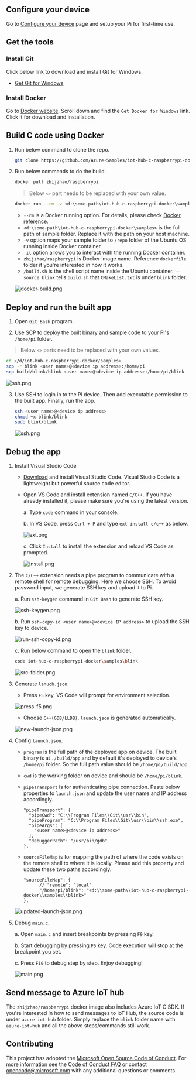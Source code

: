 ## Configure your device

Go to [Configure your device](https://docs.microsoft.com/en-us/azure/iot-hub/iot-hub-raspberry-pi-kit-c-lesson1-configure-your-device) page and setup your Pi for first-time use.

## Get the tools

### Install Git

Click below link to download and install Git for Windows.

* [Get Git for Windows](https://git-scm.com/download/win/)

### Install Docker
Go to [Docker website](https://www.docker.com/). Scroll down and find the `Get Docker for Windows` link. Click it for download and installation.

## Build C code using Docker

1. Run below command to clone the repo.

   ```bash
   git clone https://github.com/Azure-Samples/iot-hub-c-raspberrypi-docker.git
   ```

2. Run below commands to do the build. 

   ```bash
   docker pull zhijzhao/raspberrypi
   ```

   > Below `<>` part needs to be replaced with your own value.

   ```bash
   docker run --rm -v <d:\some-path\iot-hub-c-raspberrypi-docker\samples>:/repo -it zhijzhao/raspberrypi /build.sh --source blink
   ```

   * `--rm` is a Docker running option. For details, please check [Docker reference](https://docs.docker.com/engine/reference/commandline/run/).
   * `<d:\some-path\iot-hub-c-raspberrypi-docker\samples>` is the full path of sample folder. Replace it with the path on your host machine.
   * `-v` option maps your sample folder to `/repo` folder of the Ubuntu OS running inside Docker container.
   * `-it` option allows you to interact with the running Docker container.
   * `zhijzhao/raspberrypi` is Docker image name. Reference `dockerfile` folder if you're interested in how it works.
   * `/build.sh` is the shell script name inside the Ubuntu container. `--source blink` tells `build.sh` that `CMakeList.txt` is under `blink` folder.

   ![docker-build.png](media/win/docker-build.PNG)

## Deploy and run the built app
1. Open `Git Bash` program. 

2. Use SCP to deploy the built binary and sample code to your Pi's `/home/pi` folder.

  > Below `<>` parts need to be replaced with your own values.

   ```bash
   cd </d/iot-hub-c-raspberrypi-docker/samples>
   scp -r blink <user name>@<device ip address>:/home/pi
   scp build/blink/blink <user name>@<device ip address>:/home/pi/blink
   ```
   ![ssh.png](media/win/scp.PNG)

3. Use SSH to login in to the Pi device. Then add executable permission to the built app. Finally, run the app.

   ```bash
   ssh <user name>@<device ip address>
   chmod +x blink/blink
   sudo blink/blink
   ```

   ![ssh.png](media/win/ssh-run.PNG)

## Debug the app

1. Install Visual Studio Code

   * [Download](https://code.visualstudio.com/docs/setup/windows) and install Visual Studio Code. Visual Studio Code is a lightweight but powerful source code editor.

   * Open VS Code and install extension named `C/C++`. If you have already installed it, please make sure you're using the latest version.

      a. Type `code` command in your console.
      
      b. In VS Code, press `Ctrl + P` and type `ext install c/c++` as below.

      ![ext.png](media/win/ext.png)
      
      c. Click `Install` to install the extension and reload VS Code as prompted. 

      ![install.png](media/win/install.PNG)


2. The `C/C++` extension needs a pipe program to communicate with a remote shell for remote debugging. Here we choose SSH. To avoid password input, we generate SSH key and upload it to Pi. 

   a. Run `ssh-keygen` command in `Git Bash` to generate SSH key.
   
   ![ssh-keygen.png](media/win/ssh-keygen.PNG)

   b. Run `ssh-copy-id <user name>@<device IP address>` to upload the SSH key to device.

   ![run-ssh-copy-id.png](media/win/run-ssh-copy-id.PNG)

   c. Run below command to open the `blink` folder.

   ```bash
   code iot-hub-c-raspberrypi-docker\samples\blink
   ```

   ![src-folder.png](media/win/src-folder.PNG)

4. Generate `lanuch.json`.

   * Press `F5` key. VS Code will prompt for environment selection.

   ![press-f5.png](media/win/press-f5.png)

   * Choose `C++(GDB/LLDB)`. `launch.json` is generated automatically.

   ![new-launch-json.png](media/win/new-launch-json.PNG)

5. Config `launch.json`.

   * `program` is the full path of the deployed app on device. The built binary is at `./build/app` and by default it's deployed to device's `/home/pi` folder. So the full path value should be `/home/pi/build/app`.
 
   * `cwd` is the working folder on device and should be `/home/pi/blink`.

   * `pipeTransport` is for authenticating pipe connection. Paste below properties to `launch.json` and update the user name and IP address accordingly.

      ```
      "pipeTransport": {
        "pipeCwd": "C:\\Program Files\\Git\\usr\\bin",
        "pipeProgram": "C:\\Program Files\\Git\\usr\\bin\\ssh.exe",
        "pipeArgs": [
          "<user name>@<device ip address>"
        ],
        "debuggerPath": "/usr/bin/gdb"
      },
      ``` 

   * `sourceFileMap` is for mapping the path of where the code exists on the remote shell to where it is locally. Please add this property and update these two paths accordingly.

      ```
      "sourceFileMap": {
            // "remote": "local"
            "/home/pi/blink": "<d:\\some-path\\iot-hub-c-raspberrypi-docker\\samples\\blink>"
      },
      ```

   ![updated-launch-json.png](media/win/updated-launch-json.PNG)

6. Debug `main.c`.

   a. Open `main.c` and insert breakpoints by pressing `F9` key.

   b. Start debugging by pressing `F5` key. Code execution will stop at the breakpoint you set.
   
   c. Press `F10` to debug step by step. Enjoy debugging!

   ![main.png](media/win/main.PNG)

## Send message to Azure IoT hub

The `zhijzhao/raspberrypi` docker image also includes Azure IoT C SDK. If you're interested in how to send messages to IoT Hub, the source code is under `azure-iot-hub` folder. Simply replace the `blink` folder name with `azure-iot-hub` and all the above steps/commands still work.

## Contributing
This project has adopted the [Microsoft Open Source Code of Conduct](https://opensource.microsoft.com/codeofconduct/). For more information see the [Code of Conduct FAQ](https://opensource.microsoft.com/codeofconduct/faq/) or contact [opencode@microsoft.com](mailto:opencode@microsoft.com) with any additional questions or comments.
